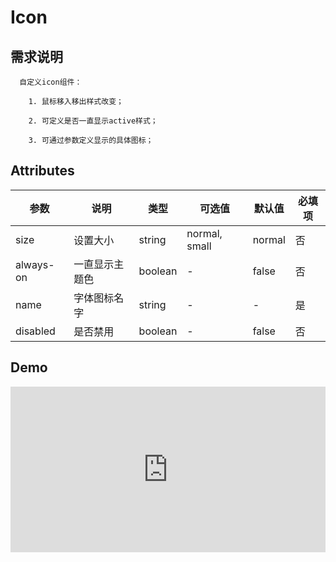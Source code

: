 # Icon

## 需求说明

      自定义icon组件：
      
        1. 鼠标移入移出样式改变；
        
        2. 可定义是否一直显示active样式；
        
        3. 可通过参数定义显示的具体图标；


## Attributes

| 参数      | 说明           | 类型    | 可选值        | 默认值 | 必填项 |
| --------- | -------------- | ------- | ------------- | ------ | ------ |
| size      | 设置大小       | string  | normal, small | normal | 否     |
| always-on | 一直显示主题色 | boolean | -             | false  | 否     |
| name      | 字体图标名字   | string  | -             | -      | 是     |
| disabled  | 是否禁用       | boolean | -             | false  | 否     |

## Demo

<iframe height="265" style="width: 100%;" scrolling="no" title="hn icon demo" src="https://codepen.io/upcwangying/embed/GRoxmEG?height=265&theme-id=light&default-tab=html,result" frameborder="no" allowtransparency="true" allowfullscreen="true">
  See the Pen <a href='https://codepen.io/upcwangying/pen/GRoxmEG'>hn icon demo</a> by Ying Wang
  (<a href='https://codepen.io/upcwangying'>@upcwangying</a>) on <a href='https://codepen.io'>CodePen</a>.
</iframe>
